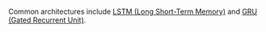 
Common architectures include [LSTM (Long Short-Term Memory)](Algorithms/Models/ANN/Components/Layers/LSTM%20(Long%20Short-Term%20Memory).md) and [GRU (Gated Recurrent Unit)](Algorithms/Models/ANN/Components/Layers/GRU%20(Gated%20Recurrent%20Unit).md).